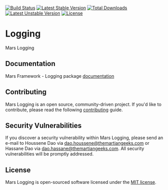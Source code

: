 [![Build Status](https://travis-ci.org/marsphp/logging.svg?branch=master)](https://travis-ci.org/marsphp/logging) [![Latest Stable Version](https://poser.pugx.org/mars/logging/v/stable)](https://packagist.org/packages/mars/logging) [![Total Downloads](https://poser.pugx.org/mars/logging/downloads)](https://packagist.org/packages/mars/logging) [![Latest Unstable Version](https://poser.pugx.org/mars/logging/v/unstable)](https://packagist.org/packages/mars/logging) [![License](https://poser.pugx.org/mars/logging/license)](https://packagist.org/packages/mars/logging)

# Logging
Mars Logging

## Documentation
Mars Framework - Logging package [documentation](DOCUMENTATION.md)

## Contributing
Mars Logging is an open source, community-driven project.
If you'd like to contribute, please read the following [contributing](CONTRIBUTING.md) guide.

## Security Vulnerabilities
If you discover a security vulnerability within Mars Logging, please send an e-mail to Houssene Dao via [dao.houssene@themartiangeeks.com](mailto:dao.houssene@themartiangeeks.com) or Hassane Dao via [dao.hassane@themartiangeeks.com](mailto:dao.hassane@themartiangeeks.com). All security vulnerabilities will be promptly addressed.

## License
Mars Logging is open-sourced software licensed under the [MIT license](http://opensource.org/licenses/MIT).
